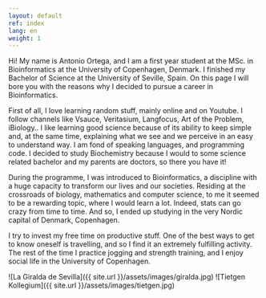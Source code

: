 ```yaml
---
layout: default
ref: index
lang: en
weight: 1
---
```


Hi! My name is Antonio Ortega, and I am a first year student at the MSc. in Bioinformatics at the University of Copenhagen, Denmark. I finished my Bachelor of Science at the University of Seville, Spain. On this page I will bore you with the reasons why I decided to pursue a career in Bioinformatics.

First of all, I love learning random stuff, mainly online and on Youtube. I follow channels like Vsauce, Veritasium, Langfocus, Art of the Problem, iBiology.. I like learning good science because of its ability to keep simple and, at the same time, explaining what we see and we perceive in an easy to understand way. I am fond of speaking languages, and programming code. I decided to study Biochemistry because I would to some science related bachelor and my parents are doctors, so there you have it!

During the programme, I was introduced to Bioinformatics, a discipline with a huge capacity to transform our lives and our societies. Residing at the crossroads of biology, mathematics and computer science, to me it seemed to be a rewarding topic, where I would learn a lot. Indeed, stats can go crazy from time to time. And so, I ended up studying in the very Nordic capital of Denmark, Copenhagen.

I try to invest my free time on productive stuff. One of the best ways to get to know oneself is travelling, and so I find it an extremely fulfilling activity. The rest of the time I practice jogging and strength training, and I enjoy social life in the University of Copenhagen.

![La Giralda de Sevilla]({{ site.url }}/assets/images/giralda.jpg)
![Tietgen Kollegium]({{ site.url }}/assets/images/tietgen.jpg)
